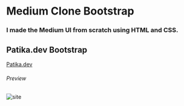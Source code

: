 # Medium Clone Bootstrap
### I made the Medium UI from scratch using HTML and CSS.

## Patika.dev Bootstrap 

[Patika.dev](https://app.patika.dev/paths)

###### Preview
![site](medium.gif)



